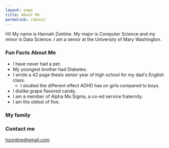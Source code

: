 ```yaml
---
layout: page
title: About Me
permalink: /about/
---
```


Hi!
My name is Hannah Zontine. My major is Computer Science and my minor is Data Science.
I am a senior at the University of Mary Washington.

### Fun Facts About Me
* I have never had a pet.
* My youngest brother had Diabetes.
* I wrote a 42 page thesis senior year of high school for my dad's English class.
  * I studied the different effect ADHD has on girls compared to boys.
* I dislike grape flavored candy.
* I am a member of Alpha Mu Sigma, a co-ed service fraternity.
* I am the oldest of five.

### My family




### Contact me

[hzontine@gmail.com](mailto:hzontine@gmail.com)
